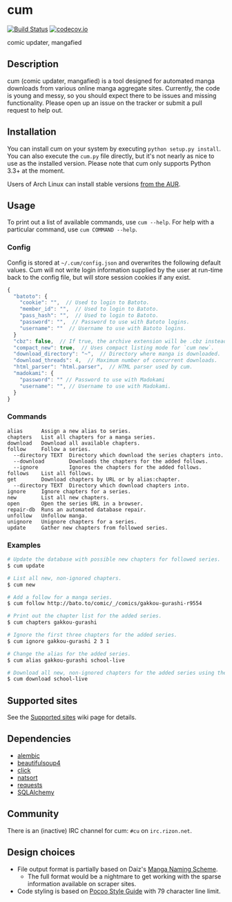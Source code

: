 # cum

[![Build Status](https://travis-ci.org/Hamuko/cum.svg?branch=master)](https://travis-ci.org/Hamuko/cum)
[![codecov.io](https://codecov.io/github/Hamuko/cum/coverage.svg?branch=master)](https://codecov.io/github/Hamuko/cum?branch=master)

comic updater, mangafied

## Description
cum (comic updater, mangafied) is a tool designed for automated manga downloads from various online manga aggregate sites. Currently, the code is young and messy, so you should expect there to be issues and missing functionality. Please open up an issue on the tracker or submit a pull request to help out.

## Installation

You can install cum on your system by executing `python setup.py install`. You can also execute the `cum.py` file directly, but it's not nearly as nice to use as the installed version. Please note that cum only supports Python 3.3+ at the moment.

Users of Arch Linux can install stable versions [from the AUR](https://aur.archlinux.org/packages/cum/).

## Usage

To print out a list of available commands, use `cum --help`. For help with a particular command, use `cum COMMAND --help`.

### Config

Config is stored at `~/.cum/config.json` and overwrites the following default values. Cum will not write login information supplied by the user at run-time back to the config file, but will store session cookies if any exist.

```javascript
{
  "batoto": {
    "cookie": "",  // Used to login to Batoto.
    "member_id": "",  // Used to login to Batoto.
    "pass_hash": "",  // Used to login to Batoto.
    "password": "",  // Password to use with Batoto logins.
    "username": ""  // Username to use with Batoto logins.
  }
  "cbz": false,  // If true, the archive extension will be .cbz instead of .zip.
  "compact_new": true,  // Uses compact listing mode for `cum new`.
  "download_directory": "~",  // Directory where manga is downloaded.
  "download_threads": 4,  // Maximum number of concurrent downloads.
  "html_parser": "html.parser",  // HTML parser used by cum.
  "madokami": {
    "password": "" // Password to use with Madokami
    "username": "", // Username to use with Madokami.
  }
}
```

### Commands

```
alias      Assign a new alias to series.
chapters   List all chapters for a manga series.
download   Download all available chapters.
follow     Follow a series.
  --directory TEXT  Directory which download the series chapters into.
  --download        Downloads the chapters for the added follows.
  --ignore          Ignores the chapters for the added follows.
follows    List all follows.
get        Download chapters by URL or by alias:chapter.
  --directory TEXT  Directory which download chapters into.
ignore     Ignore chapters for a series.
new        List all new chapters.
open       Open the series URL in a browser.
repair-db  Runs an automated database repair.
unfollow   Unfollow manga.
unignore   Unignore chapters for a series.
update     Gather new chapters from followed series.
```

### Examples

```bash
# Update the database with possible new chapters for followed series.
$ cum update

# List all new, non-ignored chapters.
$ cum new

# Add a follow for a manga series.
$ cum follow http://bato.to/comic/_/comics/gakkou-gurashi-r9554

# Print out the chapter list for the added series.
$ cum chapters gakkou-gurashi

# Ignore the first three chapters for the added series.
$ cum ignore gakkou-gurashi 2 3 1

# Change the alias for the added series.
$ cum alias gakkou-gurashi school-live

# Download all new, non-ignored chapters for the added series using the new alias.
$ cum download school-live
```

## Supported sites

See the [Supported sites](../../wiki/Supported-sites) wiki page for details.

## Dependencies

* [alembic](https://pypi.python.org/pypi/alembic)
* [beautifulsoup4](https://pypi.python.org/pypi/beautifulsoup4)
* [click](https://pypi.python.org/pypi/click/4.0)
* [natsort](https://pypi.python.org/pypi/natsort/4.0.3)
* [requests](https://pypi.python.org/pypi/requests/2.7.0)
* [SQLAlchemy](https://pypi.python.org/pypi/SQLAlchemy/1.0.6)

## Community

There is an (inactive) IRC channel for cum: `#cu` on `irc.rizon.net`.

## Design choices

* File output format is partially based on Daiz's [Manga Naming Scheme](https://gist.github.com/Daiz/bb8424cfedd0f05b7386).
  * The full format would be a nightmare to get working with the sparse information available on scraper sites.
* Code styling is based on [Pocoo Style Guide](http://www.pocoo.org/internal/styleguide/) with 79 character line limit.
